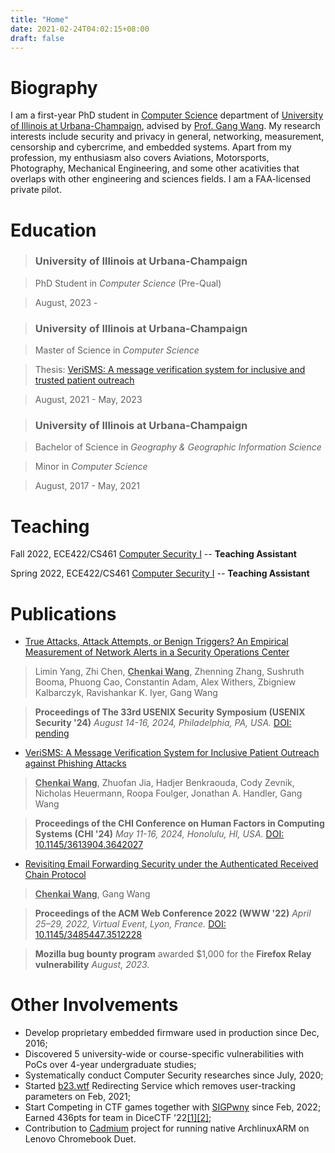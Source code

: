 ```yaml
---
title: "Home"
date: 2021-02-24T04:02:15+08:00
draft: false
---
```


# Biography

I am a first-year PhD student in [Computer Science](https://cs.illinois.edu) department of [University of Illinois at Urbana-Champaign](https://illinois.edu), advised by [Prof. Gang Wang](https://gangw.cs.illinois.edu). My  research interests include security and privacy in general, networking, measurement, censorship and cybercrime, and embedded systems. Apart from my profession, my enthusiasm also covers Aviations, Motorsports, Photography, Mechanical Engineering, and some other acativities that overlaps with other engineering and sciences fields. I am a FAA-licensed private pilot.
# Education

> ### University of Illinois at Urbana-Champaign

> PhD Student in *Computer Science* (Pre-Qual)

> August, 2023 -



> ### University of Illinois at Urbana-Champaign

> Master of Science in *Computer Science*

> Thesis: [VeriSMS: A message verification system for inclusive and trusted patient outreach](https://hdl.handle.net/2142/120582)

> August, 2021 - May, 2023


> ### University of Illinois at Urbana-Champaign

> Bachelor of Science in *Geography & Geographic Information Science*

> Minor in *Computer Science*

> August, 2017 - May, 2021

# Teaching

Fall 2022, ECE422/CS461 [Computer Security I](https://courses.engr.illinois.edu/cs461/fa2022/) -- **Teaching Assistant**

Spring 2022, ECE422/CS461 [Computer Security I](https://courses.engr.illinois.edu/cs461/sp2022/) -- **Teaching Assistant**


# Publications

- [True Attacks, Attack Attempts, or Benign Triggers? An Empirical Measurement of Network Alerts in a Security Operations Center](404)

>  Limin Yang, Zhi Chen, **<u>Chenkai Wang</u>**, Zhenning Zhang, Sushruth Booma, Phuong Cao, Constantin Adam, Alex Withers, Zbigniew Kalbarczyk, Ravishankar K. Iyer, Gang Wang

> **Proceedings of The 33rd USENIX Security Symposium (USENIX Security \'24)** *August 14-16, 2024, Philadelphia, PA, USA.* [DOI: pending](404)

- [VeriSMS: A Message Verification System for Inclusive Patient Outreach against Phishing Attacks](verisms-chi24.pdf)

> **<u>Chenkai Wang</u>**, Zhuofan Jia, Hadjer Benkraouda, Cody Zevnik, Nicholas Heuermann, Roopa Foulger, Jonathan A. Handler, Gang Wang

> **Proceedings of the CHI Conference on Human Factors in Computing Systems (CHI \'24)** *May 11-16, 2024, Honolulu, HI, USA.* [DOI: 10.1145/3613904.3642027](https://doi.org/10.1145/3613904.3642027)


- [Revisiting Email Forwarding Security under the Authenticated Received Chain Protocol](arc-www22.pdf)

> **<u>Chenkai Wang</u>**, Gang Wang

> **Proceedings of the ACM Web Conference 2022 (WWW \'22)** *April 25–29, 2022, Virtual Event, Lyon, France.* [DOI: 10.1145/3485447.3512228](https://doi.org/10.1145/3485447.3512228)

> __Mozilla bug bounty program__ awarded $1,000 for the __Firefox Relay vulnerability__ *August, 2023.*


# Other Involvements

- Develop proprietary embedded firmware used in production since Dec, 2016;
- Discovered 5 university-wide or course-specific vulnerabilities with PoCs over 4-year undergraduate studies;
- Systematically conduct Computer Security researches since July, 2020;
- Started [b23.wtf](https://b23.wtf) Redirecting Service which removes user-tracking parameters on Feb, 2021;
- Start Competing in CTF games together with [SIGPwny](https://sigpwny.com) since Feb, 2022; Earned 436pts for team in DiceCTF '22[[1]](https://ctf.dicega.ng/profile/f0105cc2-7825-47db-a69e-3c77c6d3eabe)[[2]](https://ctftime.org/event/1541);
- Contribution to [Cadmium](https://github.com/Maccraft123/Cadmium) project for running native ArchlinuxARM on Lenovo Chromebook Duet.
